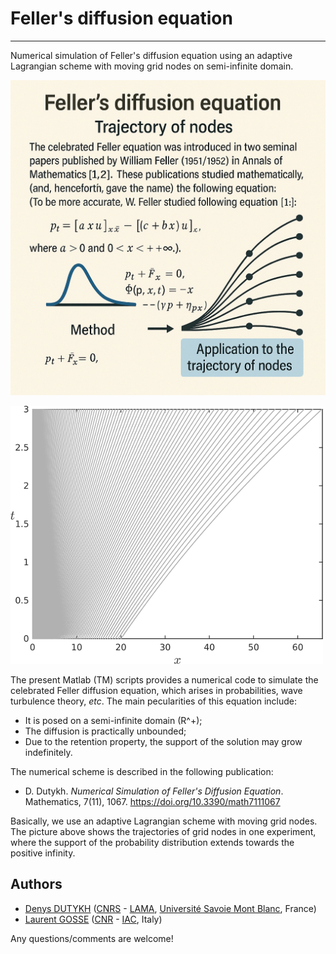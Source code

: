 # Feller's diffusion equation
----

Numerical simulation of Feller's diffusion equation using an adaptive Lagrangian scheme with moving grid nodes on semi-infinite domain.

![Feller's diffusion equation](/pics/fellereq.png)

![Trajectory of nodes](/pics/ExpandingTrajSmall.png)

The present Matlab (TM) scripts provides a numerical code to simulate the celebrated Feller diffusion equation, which arises in probabilities, wave turbulence theory, *etc*. The main pecularities of this equation include:
* It is posed on a semi-infinite domain (R^+);
* The diffusion is practically unbounded;
* Due to the retention property, the support of the solution may grow indefinitely.

The numerical scheme is described in the following publication:

* D. Dutykh. *Numerical Simulation of Feller's Diffusion Equation*. Mathematics, 7(11), 1067. https://doi.org/10.3390/math7111067

Basically, we use an adaptive Lagrangian scheme with moving grid nodes. The picture above shows the trajectories of grid nodes in one experiment, where the support of the probability distribution extends towards the positive infinity.

## Authors

* [Denys DUTYKH](http://www.denys-dutykh.com/) ([CNRS](http://www.cnrs.fr/insmi/) - [LAMA](http://lama.univ-savoie.fr/index.php), [Université Savoie Mont Blanc](https://www.univ-smb.fr/), France)
* [Laurent GOSSE](https://sites.google.com/site/laurentgossecnr/) ([CNR](https://www.cnr.it/) - [IAC](http://www.iac.rm.cnr.it/), Italy)

Any questions/comments are welcome!